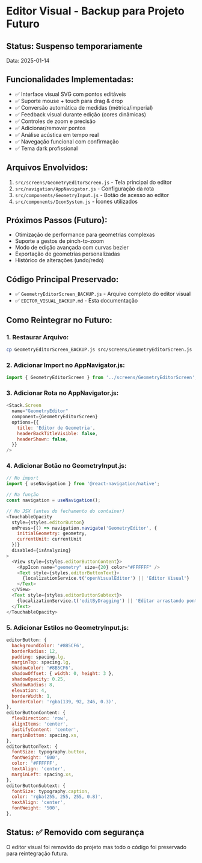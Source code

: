 # Editor Visual - Backup para Projeto Futuro

## Status: Suspenso temporariamente
Data: 2025-01-14

## Funcionalidades Implementadas:
- ✅ Interface visual SVG com pontos editáveis
- ✅ Suporte mouse + touch para drag & drop
- ✅ Conversão automática de medidas (métrica/imperial)
- ✅ Feedback visual durante edição (cores dinâmicas)
- ✅ Controles de zoom e precisão
- ✅ Adicionar/remover pontos
- ✅ Análise acústica em tempo real
- ✅ Navegação funcional com confirmação
- ✅ Tema dark profissional

## Arquivos Envolvidos:
1. `src/screens/GeometryEditorScreen.js` - Tela principal do editor
2. `src/navigation/AppNavigator.js` - Configuração da rota
3. `src/components/GeometryInput.js` - Botão de acesso ao editor
4. `src/components/IconSystem.js` - Ícones utilizados

## Próximos Passos (Futuro):
- Otimização de performance para geometrias complexas
- Suporte a gestos de pinch-to-zoom
- Modo de edição avançada com curvas bezier
- Exportação de geometrias personalizadas
- Histórico de alterações (undo/redo)

## Código Principal Preservado:
- ✅ `GeometryEditorScreen_BACKUP.js` - Arquivo completo do editor visual
- ✅ `EDITOR_VISUAL_BACKUP.md` - Esta documentação

## Como Reintegrar no Futuro:

### 1. Restaurar Arquivo:
```bash
cp GeometryEditorScreen_BACKUP.js src/screens/GeometryEditorScreen.js
```

### 2. Adicionar Import no AppNavigator.js:
```javascript
import { GeometryEditorScreen } from '../screens/GeometryEditorScreen';
```

### 3. Adicionar Rota no AppNavigator.js:
```javascript
<Stack.Screen 
  name="GeometryEditor" 
  component={GeometryEditorScreen}
  options={{
    title: 'Editor de Geometria',
    headerBackTitleVisible: false,
    headerShown: false,
  }}
/>
```

### 4. Adicionar Botão no GeometryInput.js:
```javascript
// No import
import { useNavigation } from '@react-navigation/native';

// Na função
const navigation = useNavigation();

// No JSX (antes do fechamento do container)
<TouchableOpacity
  style={styles.editorButton}
  onPress={() => navigation.navigate('GeometryEditor', { 
    initialGeometry: geometry,
    currentUnit: currentUnit
  })}
  disabled={isAnalyzing}
>
  <View style={styles.editorButtonContent}>
    <AppIcon name="geometry" size={20} color="#FFFFFF" />
    <Text style={styles.editorButtonText}>
      {localizationService.t('openVisualEditor') || 'Editor Visual'}
    </Text>
  </View>
  <Text style={styles.editorButtonSubtext}>
    {localizationService.t('editByDragging') || 'Editar arrastando pontos em tela cheia'}
  </Text>
</TouchableOpacity>
```

### 5. Adicionar Estilos no GeometryInput.js:
```javascript
editorButton: {
  backgroundColor: '#8B5CF6',
  borderRadius: 12,
  padding: spacing.lg,
  marginTop: spacing.lg,
  shadowColor: '#8B5CF6',
  shadowOffset: { width: 0, height: 3 },
  shadowOpacity: 0.25,
  shadowRadius: 8,
  elevation: 4,
  borderWidth: 1,
  borderColor: 'rgba(139, 92, 246, 0.3)',
},
editorButtonContent: {
  flexDirection: 'row',
  alignItems: 'center',
  justifyContent: 'center',
  marginBottom: spacing.xs,
},
editorButtonText: {
  fontSize: typography.button,
  fontWeight: '600',
  color: '#FFFFFF',
  textAlign: 'center',
  marginLeft: spacing.xs,
},
editorButtonSubtext: {
  fontSize: typography.caption,
  color: 'rgba(255, 255, 255, 0.8)',
  textAlign: 'center',
  fontWeight: '500',
},
```

## Status: ✅ Removido com segurança
O editor visual foi removido do projeto mas todo o código foi preservado para reintegração futura.